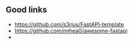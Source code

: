 ## Good links
- https://github.com/s3rius/FastAPI-template
- https://github.com/mjhea0/awesome-fastapi
- 
